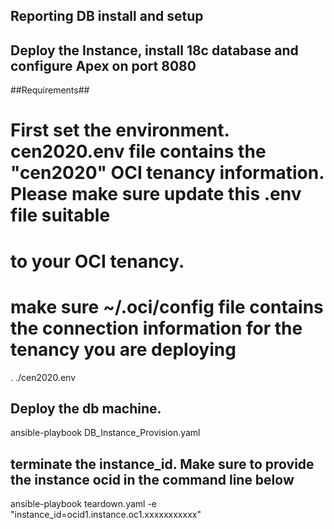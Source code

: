 ## Reporting DB install and setup

## Deploy the Instance, install 18c database and configure Apex on port 8080
##Requirements##

# First set the environment. cen2020.env file contains the "cen2020" OCI tenancy information. Please make sure update this .env file suitable
# to your OCI tenancy.
# make sure ~/.oci/config file contains the connection information for the tenancy you are deploying

. ./cen2020.env

## Deploy the db machine.
ansible-playbook DB_Instance_Provision.yaml

## terminate the instance_id. Make sure to provide the instance ocid in the command line below

ansible-playbook teardown.yaml -e "instance_id=ocid1.instance.oc1.xxxxxxxxxxx"
